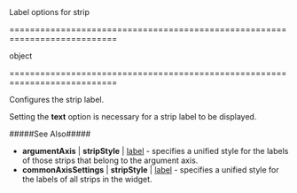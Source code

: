 <!--**
/*-------------------------------------------
    Auto-generated file. Do not modify.
-------------------------------------------

**-->
<!--d-->Label options for strip<!--/d-->
===========================================================================
<!--type-->object<!--/type-->
===========================================================================

<!--shortDescription-->
Configures the strip label.
<!--/shortDescription-->

<!--fullDescription-->
Setting the **text** option is necessary for a strip label to be displayed.

#####See Also#####
- **argumentAxis** | **stripStyle** | [label](/Documentation/ApiReference/Data_Visualization_Widgets/dxChart/Configuration/argumentAxis/stripStyle/label/) - specifies a unified style for the labels of those strips that belong to the argument axis.
- **commonAxisSettings** | **stripStyle** | [label](/Documentation/ApiReference/Data_Visualization_Widgets/dxChart/Configuration/commonAxisSettings/stripStyle/label/) - specifies a unified style for the labels of all strips in the widget.
<!--/fullDescription-->